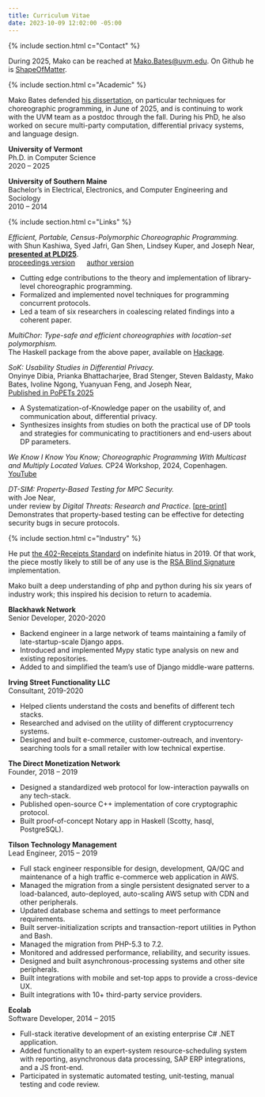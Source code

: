 ```yaml
---
title: Curriculum Vitae
date: 2023-10-09 12:02:00 -05:00
---
```


{% include section.html c="Contact" %}

During 2025, Mako can be reached at Mako.Bates@uvm.edu.
On Github he is [ShapeOfMatter](https://github.com/ShapeOfMatter).

{% include section.html c="Academic" %}

Mako Bates defended [his dissertation](https://scholarworks.uvm.edu/graddis/2101),
on particular techniques for choreographic programming,
in June of 2025,
and is continuing to work with the UVM team as a postdoc through the fall.
During his PhD, he also worked on secure multi-party computation, differential privacy systems, and language design.

**University of Vermont**  
Ph.D. in Computer Science  
2020 – 2025

**University of Southern Maine**  
Bachelor’s in Electrical, Electronics, and Computer Engineering and Sociology  
2010 – 2014

{% include section.html c="Links" %}

_Efficient, Portable, Census-Polymorphic Choreographic Programming._  
with Shun Kashiwa, Syed Jafri, Gan Shen, Lindsey Kuper, and Joseph Near,  
**[presented at PLDI25](https://www.youtube.com/live/YhXlZp45HLs?t=23925s)**.  
[proceedings version](https://doi.org/10.1145/3729296)
&nbsp;&nbsp;&nbsp;&nbsp;
[author version](https://arxiv.org/abs/2412.02107)  
- Cutting edge contributions to the theory and implementation of library-level choreographic programming.
- Formalized and implemented novel techniques for programming concurrent protocols.
- Led a team of six researchers in coalescing related findings into a coherent paper.

_MultiChor: Type-safe and efficient choreographies with location-set polymorphism._  
The Haskell package from the above paper, available on [Hackage](https://hackage.haskell.org/package/MultiChor).

_SoK: Usability Studies in Differential Privacy._  
Onyinye Dibia, Prianka Bhattacharjee, Brad Stenger, Steven Baldasty, Mako Bates, Ivoline Ngong, Yuanyuan Feng, and Joseph Near,  
[Published in PoPETs 2025](https://doi.org/10.56553/popets-2025-0162)  
- A Systematization-of-Knowledge paper on the usability of, and communication about, differential privacy.
- Synthesizes insights from studies on both the practical use of DP tools
  and strategies for communicating to practitioners and end-users about DP parameters.

_We Know I Know You Know; Choreographic Programming With Multicast and Multiply Located Values._
CP24 Workshop, 2024, Copenhagen.  
[YouTube](https://www.youtube.com/watch?v=mnjhUZM4krU)

_DT-SIM: Property-Based Testing for MPC Security._  
with Joe Near,  
under review by _Digital Threats: Research and Practice_.
[\[pre-print\]](https://doi.org/10.48550/arXiv.2403.04991)  
Demonstrates that property-based testing can be effective for detecting security bugs in secure protocols.

{% include section.html c="Industry" %}

He put [the 402-Receipts Standard](https://www.402receipts.info/introduction.html) on indefinite hiatus in 2019.
Of that work, the piece mostly likely to still be of any use is the [RSA Blind Signature](https://github.com/ShapeOfMatter/RSA-Blind-Signature) implementation.

Mako built a deep understanding of php and python during his six years of industry work; this inspired his decision to return to academia.

**Blackhawk Network**  
Senior Developer,	2020-2020

- Backend engineer in a large network of teams maintaining a family of late-startup-scale Django apps.
- Introduced and implemented Mypy static type analysis on new and existing repositories.
- Added to and simplified the team’s use of Django middle-ware patterns.  

**Irving Street Functionality LLC**  
Consultant,	2019-2020

- Helped clients understand the costs and benefits of different tech stacks.
- Researched and advised on the utility of different cryptocurrency systems.
- Designed and built e-commerce, customer-outreach, and inventory-searching tools for a small retailer with low technical expertise. 

**The Direct Monetization Network**  
Founder, 		2018 – 2019

- Designed a standardized web protocol for low-interaction paywalls on any tech-stack.
- Published open-source C++ implementation of core cryptographic protocol.
- Built proof-of-concept Notary app in Haskell (Scotty, hasql, PostgreSQL).

**Tilson Technology Management**  
Lead Engineer,	2015 – 2019

- Full stack engineer responsible for design, development, QA/QC and maintenance of a high traffic e-commerce web application in AWS. 
- Managed the migration from a single persistent designated server
  to a load-balanced, auto-deployed, auto-scaling AWS setup with CDN and other peripherals.
- Updated database schema and settings to meet performance requirements.
- Built server-initialization scripts and transaction-report utilities in Python and Bash.
- Managed the migration from PHP-5.3 to 7.2.
- Monitored and addressed performance, reliability, and security issues. 
- Designed and built asynchronous-processing systems and other site peripherals. 
- Built integrations with mobile and set-top apps to provide a cross-device UX.
- Built integrations with 10+ third-party service providers. 

**Ecolab**  
Software Developer, 	2014 – 2015

- Full-stack iterative development of an existing enterprise C# .NET application.
- Added functionality to an expert-system resource-scheduling system with reporting, asynchronous data processing, SAP ERP integrations,
  and a JS front-end.
- Participated in systematic automated testing, unit-testing, manual testing and code review.



